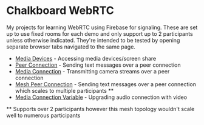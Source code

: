 # Chalkboard WebRTC
My projects for learning WebRTC using Firebase for signaling. These are set up to use fixed rooms for each demo and only support up to 2 participants unless otherwise indicated. They're intended to be tested by opening separate browser tabs navigated to the same page.

- [Media Devices](https://github.com/Sammy-T/chalkboard-webrtc/tree/master/public/media-devices) - Accessing media devices/screen share
- [Peer Connection](https://github.com/Sammy-T/chalkboard-webrtc/tree/master/public/peer-connection) - Sending text messages over a peer connection
- [Media Connection](https://github.com/Sammy-T/chalkboard-webrtc/tree/master/public/media-connection) - Transmitting camera streams over a peer connection
- [Mesh Peer Connection](https://github.com/Sammy-T/chalkboard-webrtc/tree/master/public/mesh-peer-connection) - Sending text messages over a peer connection which scales to multiple participants **
- [Media Connection Variable](https://github.com/Sammy-T/chalkboard-webrtc/tree/master/public/media-connection-variable) - Upgrading audio connection with video

** Supports over 2 participants however this mesh topology wouldn't scale well to numerous participants
